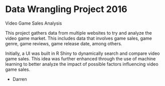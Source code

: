 # Data Wrangling Project 2016
Video Game Sales Analysis

This project gathers data from multiple websites to try and analyze the video game market. This includes data that involves
game sales, game genre, game reviews, game release date, among others.

Initially, a UI was built in R Shiny to dynamically search and compare video game sales. This idea was further enhanced
through the use of machine learning to better analyze the impact of possible factors influencing video game sales. 

- Darren
